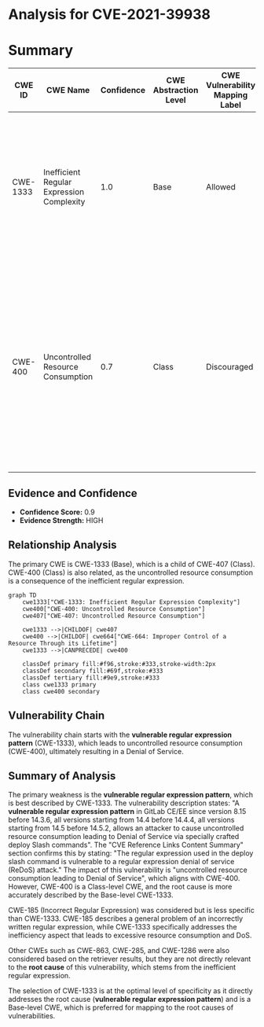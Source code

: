 # Analysis for CVE-2021-39938

# Summary
| CWE ID  | CWE Name  | Confidence | CWE Abstraction Level | CWE Vulnerability Mapping Label | CWE-Vulnerability Mapping Notes |
|---|---|---|---|---|---|
| CWE-1333 | Inefficient Regular Expression Complexity | 1.0 | Base | Allowed | Primary CWE. The product uses a regular expression with an inefficient, possibly exponential worst-case computational complexity that consumes excessive CPU cycles. |
| CWE-400 | Uncontrolled Resource Consumption | 0.7 | Class | Discouraged | Secondary CWE. The product does not properly control the allocation and maintenance of a limited resource, thereby enabling an actor to influence the amount of resources consumed, eventually leading to the exhaustion of available resources. |

## Evidence and Confidence

*   **Confidence Score:** 0.9
*   **Evidence Strength:** HIGH

## Relationship Analysis
The primary CWE is CWE-1333 (Base), which is a child of CWE-407 (Class). CWE-400 (Class) is also related, as the uncontrolled resource consumption is a consequence of the inefficient regular expression.

```mermaid
graph TD
    cwe1333["CWE-1333: Inefficient Regular Expression Complexity"]
    cwe400["CWE-400: Uncontrolled Resource Consumption"]
    cwe407["CWE-407: Uncontrolled Resource Consumption"]

    cwe1333 -->|CHILDOF| cwe407
    cwe400 -->|CHILDOF| cwe664["CWE-664: Improper Control of a Resource Through its Lifetime"]
    cwe1333 -->|CANPRECEDE| cwe400
    
    classDef primary fill:#f96,stroke:#333,stroke-width:2px
    classDef secondary fill:#69f,stroke:#333
    classDef tertiary fill:#9e9,stroke:#333
    class cwe1333 primary
    class cwe400 secondary
```

## Vulnerability Chain
The vulnerability chain starts with the **vulnerable regular expression pattern** (CWE-1333), which leads to uncontrolled resource consumption (CWE-400), ultimately resulting in a Denial of Service.

## Summary of Analysis
The primary weakness is the **vulnerable regular expression pattern**, which is best described by CWE-1333. The vulnerability description states: "A **vulnerable regular expression pattern** in GitLab CE/EE since version 8.15 before 14.3.6, all versions starting from 14.4 before 14.4.4, all versions starting from 14.5 before 14.5.2, allows an attacker to cause uncontrolled resource consumption leading to Denial of Service via specially crafted deploy Slash commands". The "CVE Reference Links Content Summary" section confirms this by stating: "The regular expression used in the deploy slash command is vulnerable to a regular expression denial of service (ReDoS) attack." The impact of this vulnerability is "uncontrolled resource consumption leading to Denial of Service", which aligns with CWE-400. However, CWE-400 is a Class-level CWE, and the root cause is more accurately described by the Base-level CWE-1333.

CWE-185 (Incorrect Regular Expression) was considered but is less specific than CWE-1333. CWE-185 describes a general problem of an incorrectly written regular expression, while CWE-1333 specifically addresses the inefficiency aspect that leads to excessive resource consumption and DoS.

Other CWEs such as CWE-863, CWE-285, and CWE-1286 were also considered based on the retriever results, but they are not directly relevant to the **root cause** of this vulnerability, which stems from the inefficient regular expression.

The selection of CWE-1333 is at the optimal level of specificity as it directly addresses the root cause (**vulnerable regular expression pattern**) and is a Base-level CWE, which is preferred for mapping to the root causes of vulnerabilities.